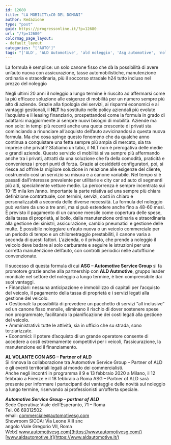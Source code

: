 ```yaml
---
id: 12680
title: "LA MOBILIT\xC0 DEL DOMANI"
author: Redazione
type: "post"
guid: https://progressonline.it/?p=12680
url: "/?p=12680"
colormag_page_layout:
- default_layout
categories: "['AUTO']"
tags: "['ALD', 'ALD Automotive', 'ald noleggio', 'Asg automotive', 'noleggio a lungo termine']"
---
```


La formula è semplice: un solo canone fisso che dà la possibilità di avere un’auto nuova con assicurazione, tasse automobilistiche, manutenzione ordinaria e straordinaria, più il soccorso stradale h24 tutto incluso nel prezzo del noleggio

Negli ultimi 20 anni il noleggio a lungo termine è riuscito ad affermarsi come la più efficace soluzione alle esigenze di mobilità per un numero sempre più alto di aziende. Grazie alla tipologia dei servizi, ai risparmi economici e ai vantaggi gestionali, il **NLT** ha sostituito nelle policy aziendali più evolute l’acquisto e il leasing finanziario, prospettandosi come la formula in grado di adattarsi maggiormente ai sempre nuovi bisogni di mobilità. Aziende ma non solo: in tempi più recenti anche una quota crescente di privati sta cominciando a rinunciare all’acquisto dell’auto avvicinandosi a questa nuova formula. Ma che cosa spinge questo fenomeno che da qualche anno continua a conquistare una fetta sempre più ampia di mercato, sia tra imprese che privati? Sfatiamo un tabù, il NLT non è prerogativa delle medie e grandi aziende. Questo servizio di mobilità si va sempre più affermando anche tra i privati, attratti da una soluzione che fa della comodità, praticità e convenienza i propri punti di forza. Grazie ai cosiddetti configuratori, poi, si riesce ad offrire la migliore soluzione in relazione alle esigenze del cliente, costruendo così un servizio su misura e a canone variabile. Nel tempo si è passati dall’interesse prevalente per utilitarie e city car ad auto di segmenti più alti, specialmente vetture medie. La percorrenza è sempre incentrata sui 10-15 mila km /anno. Importante la parte relativa ad una sempre più chiara definizione contrattuale, con termini, servizi, costi in chiaro e personalizzabili a seconda delle diverse necessità. La formula del noleggio può variare da uno a tre anni, ma si può estendere anche fino a 48-60 mesi. È previsto il pagamento di un canone mensile come copertura delle spese, dalla tassa di proprietà, al bollo, dalla manutenzione ordinaria e straordinaria alla gestione dei sinistri, assicurazione, cambio pneumatici e gestione delle multe. È possibile noleggiare un’auto nuova o un veicolo commerciale per un periodo di tempo e un chilometraggio prestabiliti, il canone varia a seconda di questi fattori. L’azienda, o il privato, che prende a noleggio il veicolo deve badare al solo carburante e seguire le istruzioni per una corretta manutenzione dell’auto, con controlli periodici nelle autofficine convenzionate.

Il successo di questa formula di cui **ASG – Automotive Service Group** si fa promotore grazie anche alla partnership con **ALD Autmotive**, gruppo leader mondiale nel settore del noleggio a lungo termine, è ben comprensibile dai suoi vantaggi.  
 • Finanziari: nessuna anticipazione e immobilizzo di capitali per l’acquisto del veicolo, il pagamento della tassa di proprietà e i servizi legati alla gestione del veicolo.  
 • Gestionali: la possibilità di prevedere un pacchetto di servizi “all inclusive” ed un canone fisso mensile, eliminano il rischio di dover sostenere spese non programmate, facilitando la pianificazione dei costi legati alla gestione del veicolo.  
 • Amministrativi: tutte le attività, sia in ufficio che su strada, sono terziarizzate.  
 • Economici: il potere d’acquisto di un grande operatore consente di accedere a costi estremamente competitivi per i veicoli, l’assicurazione, la manutenzione ed il finanziamento.

**AL VOLANTE CON ASG – Partner of ALD**  
Si rinnova la collaborazione tra Automotive Service Group – Partner of ALD e gli eventi territoriali legati al mondo dei commercialisti.  
Anche negli incontri in programma il 9 e 13 febbraio 2020 a Milano, il 12 febbraio a Firenze e il 18 febbraio a Roma ASG – Partner of ALD sarà presente per informare i partecipanti dei vantaggi e delle novità sul noleggio a lungo termine, riservando ai professionisti un’offerta speciale.

***Automotive Service Group – partner of ALD***  
 Sede Operativa: Viale dell’Esperanto, 71 – Roma  
 Tel. 06 69312502  
 email: commerciale@automotivesg.com  
 Showroom SICCA: Via Leone XIII snc  
 angolo Viale Gregorio VII, Roma  
 Web:[ www.automotivesg.com](https://www.automotivesg.com/)  
 [www.aldautomotive.it](https://www.aldautomotive.it/)